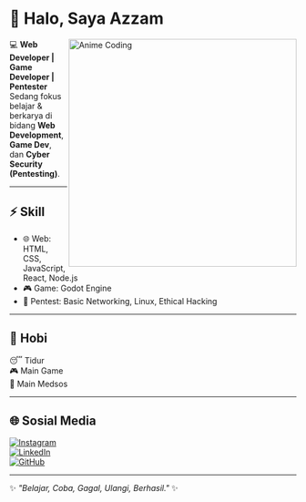 # 👋 Halo, Saya Azzam  

<img src="https://media.giphy.com/media/v1.Y2lkPTc5MGI3NjExeTYzdmI3MmpoNjV0MGlyajVucHc0ZXdsc3Zta2FqdW1tNXYyaDRnMyZlcD12MV9naWZzX3NlYXJjaCZjdD1n/kH6CqYiquZawmU1HI6/giphy.gif" width="400" alt="Anime Coding" align="right"/>

💻 **Web Developer | Game Developer | Pentester**  
Sedang fokus belajar & berkarya di bidang **Web Development**, **Game Dev**, dan **Cyber Security (Pentesting)**.  

---

## ⚡ Skill
- 🌐 Web: HTML, CSS, JavaScript, React, Node.js  
- 🎮 Game: Godot Engine  
- 🔐 Pentest: Basic Networking, Linux, Ethical Hacking  

---


## 🎯 Hobi
😴 Tidur  
🎮 Main Game  
📱 Main Medsos  

---

## 🌐 Sosial Media
[![Instagram](https://img.shields.io/badge/-Instagram-E4405F?logo=instagram&logoColor=white&style=for-the-badge)](https://instagram.com/username)  
[![LinkedIn](https://img.shields.io/badge/-LinkedIn-0077B5?logo=linkedin&logoColor=white&style=for-the-badge)](https://linkedin.com/in/username)  
[![GitHub](https://img.shields.io/badge/-GitHub-181717?logo=github&logoColor=white&style=for-the-badge)](https://github.com/azzamaidil)  

---
✨ _"Belajar, Coba, Gagal, Ulangi, Berhasil."_ ✨
